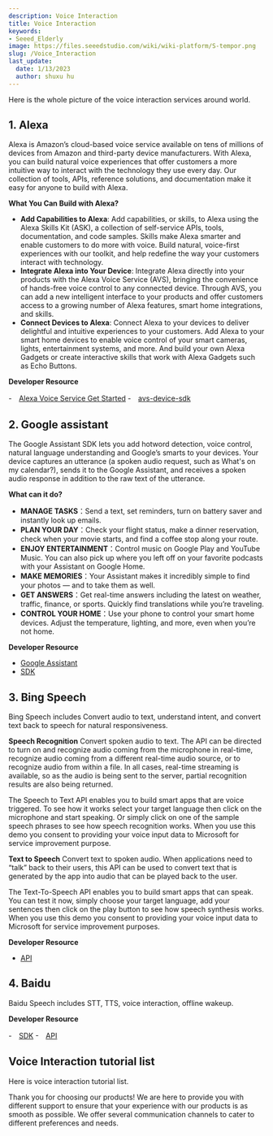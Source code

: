 ```yaml
---
description: Voice Interaction
title: Voice Interaction
keywords:
- Seeed_Elderly
image: https://files.seeedstudio.com/wiki/wiki-platform/S-tempor.png
slug: /Voice_Interaction
last_update:
  date: 1/13/2023
  author: shuxu hu
---
```


Here is the whole picture of the voice interaction services around world. 

## 1. Alexa

Alexa is Amazon’s cloud-based voice service available on tens of millions of devices from Amazon and third-party device manufacturers. With Alexa, you can build natural voice experiences that offer customers a more intuitive way to interact with the technology they use every day. Our collection of tools, APIs, reference solutions, and documentation make it easy for anyone to build with Alexa.

**What You Can Build with Alexa?**
- **Add Capabilities to Alexa**: Add capabilities, or skills, to Alexa using the Alexa Skills Kit (ASK), a collection of self-service APIs, tools, documentation, and code samples. Skills make Alexa smarter and enable customers to do more with voice. Build natural, voice-first experiences with our toolkit, and help redefine the way your customers interact with technology.
- **Integrate Alexa into Your Device**: Integrate Alexa directly into your products with the Alexa Voice Service (AVS), bringing the convenience of hands-free voice control to any connected device. Through AVS, you can add a new intelligent interface to your products and offer customers access to a growing number of Alexa features, smart home integrations, and skills.
- **Connect Devices to Alexa**: Connect Alexa to your devices to deliver delightful and intuitive experiences to your customers. Add Alexa to your smart home devices to enable voice control of your smart cameras, lights, entertainment systems, and more. And build your own Alexa Gadgets or create interactive skills that work with Alexa Gadgets such as Echo Buttons.

**Developer Resource**

-　[Alexa Voice Service Get Started](https://developer.amazon.com/zh/alexa-voice-service)
-　[avs-device-sdk](https://github.com/alexa/avs-device-sdk/wiki)

## 2. Google assistant

The Google Assistant SDK lets you add hotword detection, voice control, natural language understanding and Google’s smarts to your devices. Your device captures an utterance (a spoken audio request, such as What's on my calendar?), sends it to the Google Assistant, and receives a spoken audio response in addition to the raw text of the utterance.

**What can it do?**
- **MANAGE TASKS**：Send a text, set reminders, turn on battery saver and instantly look up emails.
- **PLAN YOUR DAY**：Check your flight status, make a dinner reservation, check when your movie starts, and find a coffee stop along your route.
- **ENJOY ENTERTAINMENT**：Control music on Google Play and YouTube Music. You can also pick up where you left off on your favorite podcasts with your Assistant on Google Home.
- **MAKE MEMORIES**：Your Assistant makes it incredibly simple to find your photos — and to take them as well.
- **GET ANSWERS**：Get real-time answers including the latest on weather, traffic, finance, or sports. Quickly find translations while you’re traveling.
- **CONTROL YOUR HOME**：Use your phone to control your smart home devices. Adjust the temperature, lighting, and more, even when you’re not home.

**Developer Resource**

- [Google Assistant](https://assistant.google.com/)
- [SDK](https://developers.google.com/assistant/sdk/overview)

## 3. Bing Speech

Bing Speech includes Convert audio to text, understand intent, and convert text back to speech for natural responsiveness.

**Speech Recognition**
Convert spoken audio to text. The API can be directed to turn on and recognize audio coming from the microphone in real-time, recognize audio coming from a different real-time audio source, or to recognize audio from within a file. In all cases, real-time streaming is available, so as the audio is being sent to the server, partial recognition results are also being returned.

The Speech to Text API enables you to build smart apps that are voice triggered. To see how it works select your target language then click on the microphone and start speaking. Or simply click on one of the sample speech phrases to see how speech recognition works. When you use this demo you consent to providing your voice input data to Microsoft for service improvement purpose.

**Text to Speech**
Convert text to spoken audio. When applications need to “talk” back to their users, this API can be used to convert text that is generated by the app into audio that can be played back to the user.

The Text-To-Speech API enables you to build smart apps that can speak. You can test it now, simply choose your target language, add your sentences then click on the play button to see how speech synthesis works. When you use this demo you consent to providing your voice input data to Microsoft for service improvement purposes.

**Developer Resource**

- [API](https://docs.microsoft.com/en-us/azure/cognitive-services/speech/home)


## 4. Baidu

Baidu Speech includes STT, TTS, voice interaction, offline wakeup. 

**Developer Resource**

-　[SDK](https://github.com/MyDuerOS/DuerOS-Python-Client)
-　[API](http://ai.baidu.com/docs#/ASR-Android-SDK/top)

## Voice Interaction tutorial list

Here is voice interaction tutorial list.

<!-- - [ReSpeaker Core V2 & Wio Link](/ReSpeaker_Core_V2_&_Wio_Link/)
- [Google Assistant](/Google_Assistant) -->
Thank you for choosing our products! We are here to provide you with different support to ensure that your experience with our products is as smooth as possible. We offer several communication channels to cater to different preferences and needs.

<div class="button_tech_support_container">
<a href="https://forum.seeedstudio.com/" class="button_forum"></a> 
<a href="https://www.seeedstudio.com/contacts" class="button_email"></a>
</div>

<div class="button_tech_support_container">
<a href="https://discord.gg/eWkprNDMU7" class="button_discord"></a> 
<a href="https://github.com/Seeed-Studio/wiki-documents/discussions/69" class="button_discussion"></a>
</div>
